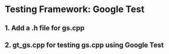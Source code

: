 # Testing Framework: Google Test 

## 1. Add a .h file for gs.cpp
## 2. gt_gs.cpp for testing gs.cpp using Google Test
